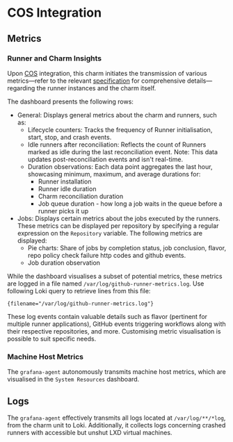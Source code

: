 # COS Integration

## Metrics

### Runner and Charm Insights
Upon [COS](https://charmhub.io/topics/canonical-observability-stack) integration, this charm initiates the transmission of various metrics—refer to the relevant [specification](https://discourse.charmhub.io/t/specification-isd075-github-runner-cos-integration/12084) for comprehensive details—regarding the runner instances and the charm itself.

The dashboard presents the following rows:

- General: Displays general metrics about the charm and runners, such as:
  - Lifecycle counters: Tracks the frequency of Runner initialisation, start, stop, and crash events.
  - Idle runners after reconciliation: Reflects the count of Runners marked as idle during the last reconciliation event. Note: This data updates post-reconciliation events and isn't real-time.
  - Duration observations: Each data point aggregates the last hour, showcasing minimum, maximum, and average durations for:
      - Runner installation
      - Runner idle duration
      - Charm reconciliation duration
      - Job queue duration - how long a job waits in the queue before a runner picks it up
- Jobs: Displays certain metrics about the jobs executed by the runners. These metrics can be displayed per repository by specifying a
 regular expression on the `Repository` variable. The following metrics are displayed:
  - Pie charts: Share of jobs by completion status, job conclusion, flavor, repo policy check failure http codes and github events.
  - Job duration observation



While the dashboard visualises a subset of potential metrics, these metrics are logged in a file named `/var/log/github-runner-metrics.log`. Use following Loki query to retrieve lines from this file:

```
{filename="/var/log/github-runner-metrics.log"}
```

These log events contain valuable details such as flavor (pertinent for multiple runner applications), GitHub events triggering workflows along with their respective repositories, and more. Customising metric visualisation is possible to suit specific needs.

### Machine Host Metrics
The `grafana-agent` autonomously transmits machine host metrics, which are visualised in the `System Resources` dashboard.

## Logs

The `grafana-agent` effectively transmits all logs located at `/var/log/**/*log`, from the charm unit to Loki. Additionally, it collects logs concerning crashed runners with accessible but unshut LXD virtual machines.

